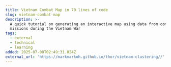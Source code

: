 ```yaml
---
title: Vietnam Combat Map in 70 lines of code
slug: vietnam-combat-map
description: >-
  A quick tutorial on generating an interactive map using data from combat
  missions during the Vietnam War
tags:
  - external
  - technical
  - learning
added: 2025-07-08T02:49:31.824Z
external_url: 'https://markmarkoh.github.io/thor/vietnam-clustering//'
---
```


